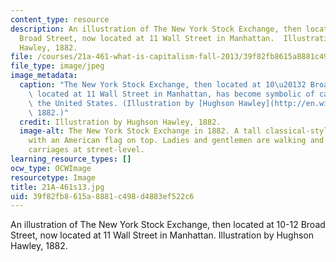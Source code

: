 ```yaml
---
content_type: resource
description: An illustration of The New York Stock Exchange, then located at 10-12
  Broad Street, now located at 11 Wall Street in Manhattan.  Illustration by Hughson
  Hawley, 1882.
file: /courses/21a-461-what-is-capitalism-fall-2013/39f82fb8615a8881c498d4883ef522c6_21A-461s13.jpg
file_type: image/jpeg
image_metadata:
  caption: "The New York Stock Exchange, then located at 10\u20132 Broad Street, now\
    \ located at 11 Wall Street in Manhattan, has become symbolic of capitalism in\
    \ the United States. (Illustration by [Hughson Hawley](http://en.wikipedia.org/wiki/File:New_York_Stock_Exchange_1882.jpg),\
    \ 1882.)"
  credit: Illustration by Hughson Hawley, 1882.
  image-alt: The New York Stock Exchange in 1882. A tall classical-style building
    with an American flag on top. Ladies and gentlemen are walking and riding in horse-drawn
    carriages at street-level.
learning_resource_types: []
ocw_type: OCWImage
resourcetype: Image
title: 21A-461s13.jpg
uid: 39f82fb8-615a-8881-c498-d4883ef522c6
---
```

An illustration of The New York Stock Exchange, then located at 10-12 Broad Street, now located at 11 Wall Street in Manhattan.  Illustration by Hughson Hawley, 1882.

